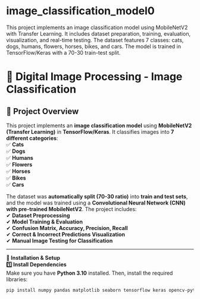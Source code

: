 # image_classification_model0
This project implements an image classification model using MobileNetV2 with Transfer Learning. It includes dataset preparation, training, evaluation, visualization, and real-time testing. The dataset features 7 classes: cats, dogs, humans, flowers, horses, bikes, and cars. The model is trained in TensorFlow/Keras with a 70-30 train-test split.
# 🚀 Digital Image Processing - Image Classification  

## 📌 Project Overview  
This project implements an **image classification model** using **MobileNetV2 (Transfer Learning)** in **TensorFlow/Keras**. It classifies images into **7 different categories**:  
✅ **Cats**  
✅ **Dogs**  
✅ **Humans**  
✅ **Flowers**  
✅ **Horses**  
✅ **Bikes**  
✅ **Cars**  

The dataset was **automatically split (70-30 ratio)** into **train and test sets**, and the model was trained using a **Convolutional Neural Network (CNN) with pre-trained MobileNetV2**. The project includes:  
✔ **Dataset Preprocessing**  
✔ **Model Training & Evaluation**  
✔ **Confusion Matrix, Accuracy, Precision, Recall**  
✔ **Correct & Incorrect Predictions Visualization**  
✔ **Manual Image Testing for Classification**  

---

**📌 Installation & Setup**  
**1️⃣ Install Dependencies**  
Make sure you have **Python 3.10** installed. Then, install the required libraries:  

```sh
pip install numpy pandas matplotlib seaborn tensorflow keras opencv-python scikit-learn pillow


